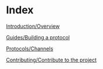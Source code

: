 # Index

[Introduction/Overview](overview.md)

[Guides/Building a protocol](/guides/building-a-protocol.md)

[Protocols/Channels](root://channels/1.0/overview.md)

[Contributing/Contribute to the project](/contribute.md)





